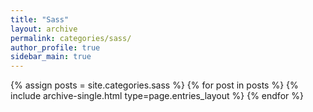 ```yaml
---
title: "Sass"
layout: archive
permalink: categories/sass/
author_profile: true
sidebar_main: true
---
```


{% assign posts = site.categories.sass %}
{% for post in posts %} {% include archive-single.html type=page.entries_layout %} {% endfor %}